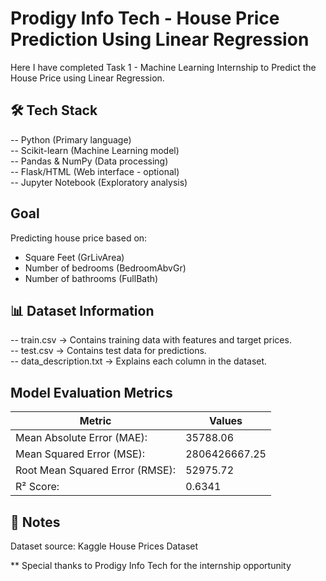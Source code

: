 # Prodigy Info Tech - House Price Prediction Using Linear Regression
Here I have completed Task 1 - Machine Learning Internship to Predict the House Price using Linear Regression.

## 🛠️ Tech Stack
-- Python (Primary language)  
-- Scikit-learn (Machine Learning model)  
-- Pandas & NumPy (Data processing)  
-- Flask/HTML (Web interface - optional)  
-- Jupyter Notebook (Exploratory analysis)

## Goal
Predicting house price based on:

- Square Feet (GrLivArea)
- Number of bedrooms (BedroomAbvGr)
- Number of bathrooms (FullBath)

## 📊 Dataset Information
-- train.csv → Contains training data with features and target prices.  
-- test.csv → Contains test data for predictions.  
-- data_description.txt → Explains each column in the dataset.  

## Model Evaluation Metrics
| Metric                          | Values        |
|---------------------------------|---------------|
| Mean Absolute Error (MAE):      | 35788.06      |  
| Mean Squared Error (MSE):       | 2806426667.25 |  
| Root Mean Squared Error (RMSE): | 52975.72      |  
| R² Score:                       | 0.6341        |  

## 📝 Notes
Dataset source: Kaggle House Prices Dataset

** Special thanks to Prodigy Info Tech for the internship opportunity


